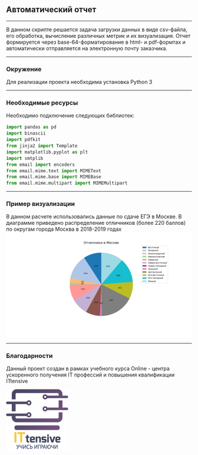 ## Автоматический отчет
***
В данном скрипте решается задача загрузки данных в виде csv-файла, его обработка, вычисление различных метрик и их визуализация. Отчет формируется через base-64-форматирование в html- и pdf-формтах и автоматически отправляется на электронную почту заказчика.
***
### Окружение
Для реализации проекта необходима установка Python 3
***
### Необходимые ресурсы
Необходимо подключение следующих библиотек:
```python
import pandas as pd
import binascii
import pdfkit
from jinja2 import Template
import matplotlib.pyplot as plt
import smtplib
from email import encoders
from email.mime.text import MIMEText
from email.mime.base import MIMEBase
from email.mime.multipart import MIMEMultipart
```
***
### Пример визуализации
В данном расчете использовались данные по сдаче ЕГЭ в Москве. В диаграмме приведено распределение отличников (более 220 баллов) по округам города Москва в 2018-2019 годах
![Данные по округам](best_area.png)
***
### Благодарности
Данный проект создан в рамках учебного курса Online - центра ускоренного получения IT профессий и повышения квалификации ITtensive

[![](photo_ittensive1.png)](https://ittensive.com/)
